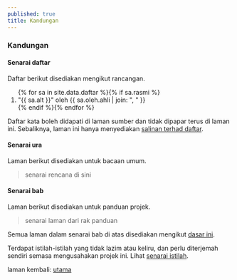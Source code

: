 ```yaml
---
published: true
title: Kandungan
---
```


### Kandungan

#### Senarai daftar

Daftar berikut disediakan mengikut rancangan.

<ol>{% for sa in site.data.daftar %}{% if sa.rasmi %}
<li>"{{ sa.alt }}"
oleh {{ sa.oleh.ahli | join: ", " }}</li>
{% endif %}{% endfor %}</ol>

Daftar kata boleh didapati di laman sumber dan tidak dipapar
terus di laman ini. Sebaliknya, laman ini hanya menyediakan
[salinan terhad daftar](contoh.md).

#### Senarai ura

Laman berikut disediakan untuk bacaan umum.

> senarai rencana di sini

#### Senarai bab

Laman berikut disediakan untuk panduan projek.

> senarai laman dari rak panduan

Semua laman dalam senarai bab di atas disediakan mengikut
[dasar ini](dasar.md).

Terdapat istilah-istilah yang tidak lazim atau keliru, dan
perlu diterjemah sendiri semasa mengusahakan projek ini.
Lihat [senarai istilah](glosari.md).

laman kembali: [utama][0]

  [0]: ../index.md
